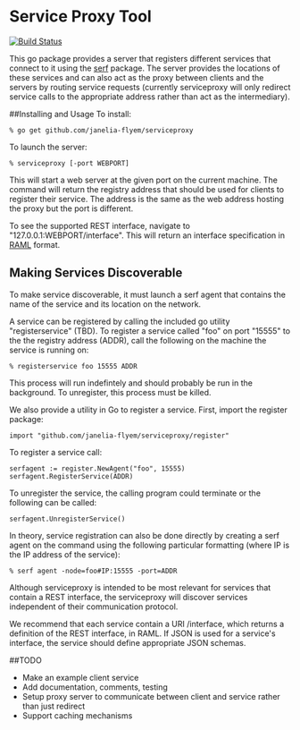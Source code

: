 # Service Proxy Tool

[![Build Status](https://drone.io/github.com/janelia-flyem/serviceproxy/status.png)](https://drone.io/github.com/janelia-flyem/serviceproxy/latest)

This go package provides a server that registers different services that
connect to it using the [serf](https://github.com/hashicorp/serf)
package.  The server provides the locations
of these services and can also act as the proxy between clients and the
servers by routing service requests (currently serviceproxy will only
redirect service calls to the appropriate address rather than act as
the intermediary).

##Installing and Usage
To install:

    % go get github.com/janelia-flyem/serviceproxy

To launch the server:

    % serviceproxy [-port WEBPORT]

This will start a web server at the given port on the current
machine.  The command will return the registry address that should
be used for clients to register their service.  The address is the same
as the web address hosting the proxy but the port is different.

To see the supported REST interface, navigate to
"127.0.0.1:WEBPORT/interface".  This will return an interface
specification in [RAML](http://raml.org) format.  

## Making Services Discoverable

To make service discoverable, it must launch a serf agent that
contains the name of the service and its location on the network.

A service can be registered by calling the included go utility "registerservice" (TBD).
To register a service called "foo" on port "15555" to the
the registry address (ADDR), call the following on the machine the service is running on:
    
    % registerservice foo 15555 ADDR

This process will run indefintely and should probably be run in the background.
To unregister, this process must be killed.

We also provide a utility in Go to register a service.  First,
import the register package:

    import "github.com/janelia-flyem/serviceproxy/register"

To register a service call:
    
    serfagent := register.NewAgent("foo", 15555)
    serfagent.RegisterService(ADDR)

To unregister the service, the calling program could terminate or
the following can be called:

    serfagent.UnregisterService()

In theory, service registration can also be done directly by creating
a serf agent on the command using the following particular formatting
(where IP is the IP address of the service):

    % serf agent -node=foo#IP:15555 -port=ADDR

Although serviceproxy is intended to be most relevant
for services that contain a REST interface, the serviceproxy
will discover services independent of their communication protocol.

We recommend that each service contain a URI /interface, which
returns a definition of the REST interface, in RAML.
If JSON is used for a service's interface, the service should
define appropriate JSON schemas.

##TODO

* Make an example client service
* Add documentation, comments, testing
* Setup proxy server to communicate between client and service rather than just redirect
* Support caching mechanisms

